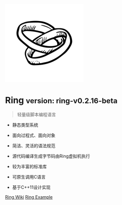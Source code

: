 <!-- _coverpage.md -->

![](./media/ring-logo-1.png)

# Ring <small>version: ring-v0.2.16-beta</small>

> 轻量级脚本编程语言
> 

- 静态类型系统

- 面向过程式、面向对象

- 简洁、灵活的语法规范

- 源代码编译生成字节码由Ring虚拟机执行

- 较为丰富的标准库

- 可原生调用C语言

- 基于C++11设计实现

[Ring Wiki](./markdown/index-v2/001-Ring简介.md)
[Ring Example](https://example.ring.wiki/)

